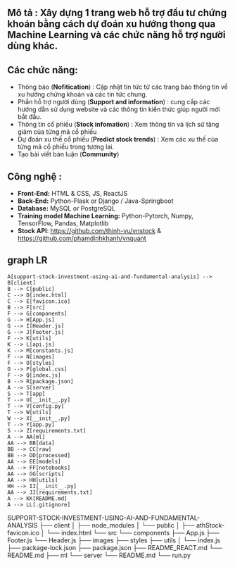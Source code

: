 ## Mô tả : Xây dựng 1 trang web hỗ trợ đầu tư chứng khoán bằng cách dự đoán xu hướng thong qua Machine Learning và các chức năng hỗ trợ người dùng khác.

## Các chức năng:
* Thông báo (<strong>Nofitication</strong>) : Cập nhật tin tức từ các trang báo thông tin về xu hướng chứng khoán và các tin tức chung.
* Phần hỗ trợ người dùng (<strong>Support and information</strong>) : cung cấp các hướng dẫn sử dụng website và các thông tin kiến thức giúp người mới bắt đầu.
* Thông tin cổ phiếu (<strong>Stock infomation</strong>) : Xem thông tin và lịch sử tăng giảm của từng mã cổ phiếu
* Dự đoán xu thế cổ phiếu (<strong>Predict stock trends</strong>) : Xem các xu thế của từng mã cổ phiếu trong tương lai.
* Tạo bài viết bàn luận (<strong>Community</strong>)


## Công nghệ :  
  * <strong>Front-End:</strong> HTML & CSS, JS, ReactJS
  * <strong>Back-End:</strong> Python-Flask or Django / Java-Springboot
  * <strong>Database:</strong> MySQL or PostgreSQL
  * <strong>Training model Machine Learning:</strong> Python-Pytorch, Numpy, TensorFlow, Pandas, Matplotlib
  * <strong>Stock API</strong>: https://github.com/thinh-vu/vnstock & https://github.com/phamdinhkhanh/vnquant
  
## graph LR
    A[support-stock-investment-using-ai-and-fundamental-analysis] --> B[client]
    B --> C[public]
    C --> D[index.html]
    C --> E[favicon.ico]
    B --> F[src]
    F --> G[components]
    G --> H[App.js]
    G --> I[Header.js]
    G --> J[Footer.js]
    F --> K[utils]
    K --> L[api.js]
    K --> M[constants.js]
    F --> N[images]
    F --> O[styles]
    O --> P[global.css]
    F --> Q[index.js]
    B --> R[package.json]
    A --> S[server]
    S --> T[app]
    T --> U[__init__.py]
    T --> V[config.py]
    T --> W[utils]
    W --> X[__init__.py]
    T --> Y[app.py]
    S --> Z[requirements.txt]
    A --> AA[ml]
    AA --> BB[data]
    BB --> CC[raw]
    BB --> DD[processed]
    AA --> EE[models]
    AA --> FF[notebooks]
    AA --> GG[scripts]
    AA --> HH[utils]
    HH --> II[__init__.py]
    AA --> JJ[requirements.txt]
    A --> KK[README.md]
    A --> LL[.gitignore]

SUPPORT-STOCK-INVESTMENT-USING-AI-AND-FUNDAMENTAL-ANALYSIS
├── client
│   ├── node_modules
│   └── public
│       ├── athStock-favicon.ico
│       └── index.html
└── src
    └── components
        ├── App.js
        ├── Footer.js
        └── Header.js
    ├── images
    ├── styles
    ├── utils
    │   └── index.js
    ├── package-lock.json
    ├── package.json
    ├── README_REACT.md
    └── README.md
├── ml
└── server
    └── README.md
        └── run.py
